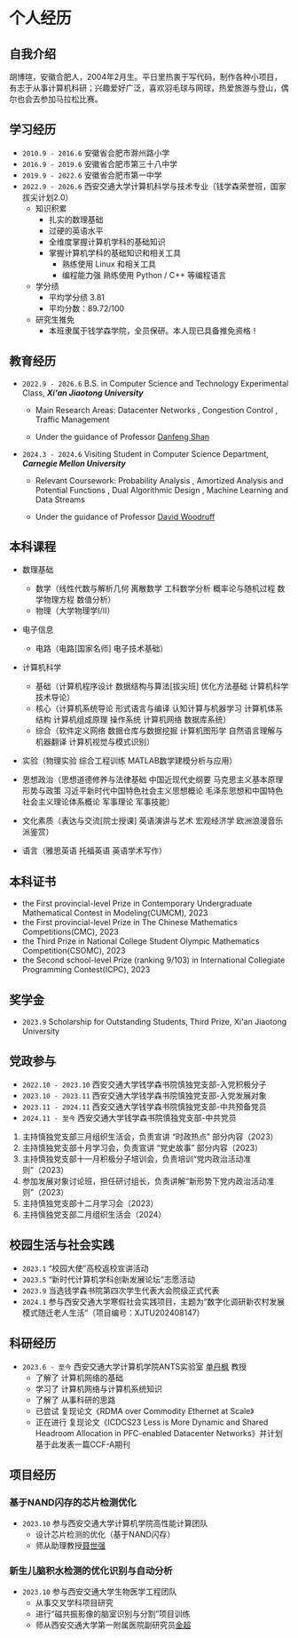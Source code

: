 # 个人经历

## 自我介绍
胡博瑄，安徽合肥人，2004年2月生。平日里热衷于写代码，制作各种小项目，有志于从事计算机科研；兴趣爱好广泛，喜欢羽毛球与网球，热爱旅游与登山，偶尔也会去参加马拉松比赛。

## 学习经历
- `2010.9 - 2016.6` 安徽省合肥市滁州路小学
- `2016.9 - 2019.6` 安徽省合肥市第三十八中学
- `2019.9 - 2022.6` 安徽省合肥市第一中学
- `2022.9 - 2026.6` 西安交通大学计算机科学与技术专业（钱学森荣誉班，国家拔尖计划2.0）
    - 知识积累
        - 扎实的数理基础
        - 过硬的英语水平
        - 全维度掌握计算机学科的基础知识
        - 掌握计算机学科的基础知识和相关工具
            - 熟练使用 Linux 和相关工具
            - 编程能力强  熟练使用 Python / C++ 等编程语言
    - 学分绩
        - 平均学分绩 3.81
        - 平均分数：89.72/100
    - 研究生推免
        - 本班隶属于钱学森学院，全员保研。本人现已具备推免资格！

## 教育经历
- `2022.9 - 2026.6` B.S. in Computer Science and Technology Experimental Class, **_Xi'an Jiaotong University_** 
    - Main Research Areas: Datacenter Networks , Congestion Control , Traffic Management

    - Under the guidance of Professor [Danfeng Shan](https://dfshan.github.io/)

- `2024.3 - 2024.6` Visiting Student in Computer Science Department, **_Carnegie Mellon University_**
    - Relevant Coursework: Probability Analysis , Amortized Analysis and Potential Functions , Dual Algorithmic Design , Machine Learning and Data Streams

    - Under the guidance of Professor [David Woodruff](https://csd.cmu.edu/people/faculty/david-woodruff)

## 本科课程
- 数理基础
    - 数学（线性代数与解析几何 离散数学 工科数学分析 概率论与随机过程 数学物理方程 数值分析）
    - 物理（大学物理学I/II）

- 电子信息
    - 电路（电路[国家名师] 电子技术基础）

- 计算机科学
    - 基础（计算机程序设计 数据结构与算法[拔尖班] 优化方法基础 计算机科学技术导论）
    - 核心（计算机系统导论 形式语言与编译 认知计算与机器学习 计算机体系结构 计算机组成原理 操作系统 计算机网络 数据库系统）
    - 综合（软件定义网络 数据仓库与数据挖掘 计算机图形学 自然语言理解与机器翻译 计算机视觉与模式识别）

- 实验（物理实验 综合工程训练 MATLAB数学建模分析与应用）

- 思想政治（思想道德修养与法律基础 中国近现代史纲要 马克思主义基本原理 形势与政策 习近平新时代中国特色社会主义思想概论 毛泽东思想和中国特色社会主义理论体系概论 军事理论 军事技能）

- 文化素质（表达与交流[院士授课] 英语演讲与艺术 宏观经济学 欧洲浪漫音乐派鉴赏）

- 语言（雅思英语 托福英语 英语学术写作）

## 本科证书
- the First provincial-level Prize in Contemporary Undergraduate Mathematical Contest in Modeling(CUMCM), 2023
- the First provincial-level Prize in The Chinese Mathematics Competitions(CMC), 2023 
- the Third Prize in National College Student Olympic Mathematics Competition(CSOMC), 2023
- the Second school-level Prize (ranking 9/103) in International Collegiate Programming Contest(ICPC), 2023

## 奖学金
- `2023.9` Scholarship for Outstanding Students, Third Prize, Xi'an Jiaotong University

## 党政参与
- `2022.10 - 2023.10` 西安交通大学钱学森书院慎独党支部-入党积极分子 
- `2023.10 - 2023.11` 西安交通大学钱学森书院慎独党支部-入党发展对象
- `2023.11 - 2024.11` 西安交通大学钱学森书院慎独党支部-中共预备党员
- `2024.11 - 至今` 西安交通大学钱学森书院慎独党支部-中共党员

1. 主持慎独党支部三月组织生活会，负责宣讲 “时政热点” 部分内容（2023）
2. 主持慎独党支部十月学习会，负责宣讲 “党史故事” 部分内容（2023）
3. 主持慎独党支部十一月积极分子培训会，负责培训“党内政治活动准则”（2023）
4. 参加发展对象讨论班，担任研讨组长，负责讲解“新形势下党内政治活动准则”（2023）
5. 主持慎独党支部十二月学习会（2023）
6. 主持慎独党支部二月组织生活会（2024）

## 校园生活与社会实践
- `2023.1` “校园大使”高校返校宣讲活动
- `2023.5` “新时代计算机学科创新发展论坛”志愿活动
- `2023.9` 当选钱学森书院第四次学生代表大会院级正式代表
- `2024.1` 参与西安交通大学寒假社会实践项目，主题为“数字化调研新农村发展模式随迁老人生活”（项目编号：XJTU202408147）

## 科研经历
- `2023.6 - 至今` 西安交通大学计算机学院ANTS实验室 [单丹枫](https://dfshan.github.io) 教授
    - 了解了 计算机网络的基础
    - 学习了 计算机网络与计算机系统知识
    - 了解了 从事科研的思路
    - 已尝试 复现论文《RDMA over Commodity Ethernet at Scale》
    - 正在进行 复现论文《ICDCS23 Less is More Dynamic and Shared Headroom Allocation in PFC-enabled Datacenter Networks》并计划基于此发表一篇CCF-A期刊

## 项目经历

### 基于NAND闪存的芯片检测优化

- `2023.10` 参与西安交通大学计算机学院高性能计算团队 
    - 设计芯片检测的优化（基于NAND闪存）
    - 师从助理教授[聂世强](https://gr.xjtu.edu.cn/en/web/shiqiang/home?p_p_id=com_liferay_login_web_portlet_LoginPortlet&p_p_lifecycle=0&p_p_state=normal&p_p_state_rcv=1)

### 新生儿脑积水检测的优化识别与自动分析
- `2023.10` 参与西安交通大学生物医学工程团队
    - 从事交叉学科项目研究
    - 进行“磁共振影像的脑室识别与分割”项目训练
    - 师从西安交通大学第一附属医院副研究员[金超](http://medgs.xjtu.edu.cn/info/1366/10086.htm)